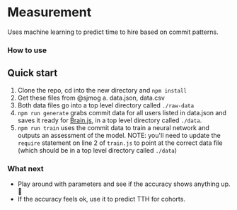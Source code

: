 # Measurement

Uses machine learning to predict time to hire based on commit patterns.

### How to use

## Quick start

1. Clone the repo, cd into the new directory and `npm install`
2. Get these files from @sjmog
  a. data.json, data.csv
3. Both data files go into a top level directory called `./raw-data`
4. `npm run generate` grabs commit data for all users listed in data.json and saves it ready for [Brain.js](https://github.com/BrainJS/brain.js), in a top level directory called `./data`.
5. `npm run train` uses the commit data to train a neural network and outputs an assessment of the model. NOTE: you'll need to update the `require` statement on line 2 of `train.js` to point at the correct data file (which should be in a top level directory called `./data`)

### What next

- Play around with parameters and see if the accuracy shows anything up. :construction:
- If the accuracy feels ok, use it to predict TTH for cohorts.
